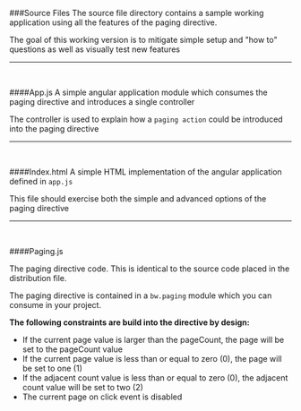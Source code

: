 ###Source Files
The source file directory contains a sample working application using all the features of the paging directive.

The goal of this working version is to mitigate simple setup and "how to" questions as well as visually test new features

---
<br/>

####App.js
A simple angular application module which consumes the paging directive and introduces a single controller 

The controller is used to explain how a `paging action` could be introduced into the paging directive

---
<br/>

####Index.html
A simple HTML implementation of the angular application defined in `app.js`

This file should exercise both the simple and advanced options of the paging directive

---
<br/>


####Paging.js

The paging directive code.  This is identical to the source code placed in the distribution file.

The paging directive is contained in a `bw.paging` module which you can consume in your project.

**The following constraints are build into the directive by design:**

- If the current page value is larger than the pageCount, the page will be set to the pageCount value
- If the current page value is less than or equal to zero (0), the page will be set to one (1)
- If the adjacent count value is less than or equal to zero (0), the adjacent count value will be set to two (2)
- The current page on click event is disabled
